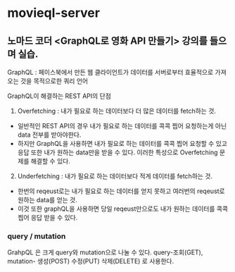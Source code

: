 # movieql-server
## 노마드 코더 <GraphQL로 영화 API 만들기> 강의를 들으며 실습.
GraphQL : 페이스북에서 만든 웹 클라이언트가 데이터를 서버로부터 효율적으로 가져오는 것을 목적으로한 쿼리 언어

GraphQL이 해결하는 REST API의 단점
1. Overfetching : 내가 필요로 하는 데이터보다 더 많은 데이터를 fetch하는 것.
- 일반적인 REST API의 경우 내가 필요로 하는 데이터를 콕콕 찝어 요청하는게 아닌 data 전부를 받아야한다.
- 하지만 GraphQL을 사용하면 내가 필요로 하는 데이터를 콕콕 찝어 요청할 수 있고 응답 또한 내가 원하는 data만을 받을 수 있다.
이러한 특성으로 Overfetching 문제를 해결할 수 있다.

2. Underfetching : 내가 필요로 하는 데이터보다 적게 데이터를 fetch하는 것.
- 한번의 reqeust로는 내가 필요로 하는 데이터를 얻지 못하고 여러번의 reqeust로 원하는 data를 얻는 것.
- 이것 또한 graphQL을 사용하면 당일 reqeust만으로도 내가 원하는 데이터를 콕콕 찝어 응답 받을 수 있다.


### query / mutation
GrahpQL 은 크게 query와 mutation으로 나눌 수 있다.
query-조회(GET), mutation- 생성(POST) 수정(PUT) 삭제(DELETE) 로 사용한다.
